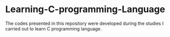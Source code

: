 # Learning-C-programming-Language
The codes presented in this repository were developed during the studies I carried out to learn C programming language.

